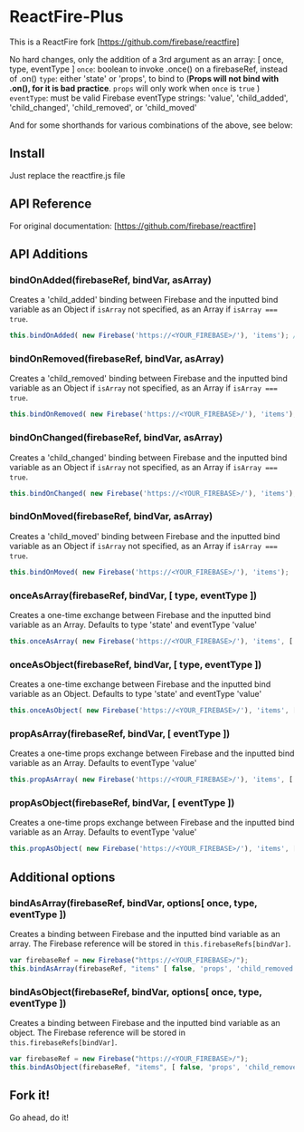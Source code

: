 # ReactFire-Plus

This is a ReactFire fork [https://github.com/firebase/reactfire]

No hard changes, only the addition of a 3rd argument as an array: [ once, type, eventType ]
`once`: boolean to invoke .once() on a firebaseRef, instead of .on()
`type`: either 'state' or 'props', to bind to (**Props will not bind with .on(), for it is bad practice**. `props` will only work when `once` is `true` )
`eventType`: must be valid Firebase eventType strings: 'value', 'child_added', 'child_changed', 'child_removed', or 'child_moved'

And for some shorthands for various combinations of the above, see below:

## Install

Just replace the reactfire.js file

## API Reference

For original documentation: [https://github.com/firebase/reactfire]

## API Additions

### bindOnAdded(firebaseRef, bindVar, asArray)

Creates a 'child_added' binding between Firebase and the inputted bind variable as an Object if `isArray` not specified, as an Array if `isArray === true`.
```javascript
this.bindOnAdded( new Firebase('https://<YOUR_FIREBASE>/'), 'items'); // bind as Object
```

### bindOnRemoved(firebaseRef, bindVar, asArray)

Creates a 'child_removed' binding between Firebase and the inputted bind variable as an Object if `isArray` not specified, as an Array if `isArray === true`.
```javascript
this.bindOnRemoved( new Firebase('https://<YOUR_FIREBASE>/'), 'items');
```

### bindOnChanged(firebaseRef, bindVar, asArray)

Creates a 'child_changed' binding between Firebase and the inputted bind variable as an Object if `isArray` not specified, as an Array if `isArray === true`.
```javascript
this.bindOnChanged( new Firebase('https://<YOUR_FIREBASE>/'), 'items');
```
### bindOnMoved(firebaseRef, bindVar, asArray)

Creates a 'child_moved' binding between Firebase and the inputted bind variable as an Object if `isArray` not specified, as an Array if `isArray === true`.
```javascript
this.bindOnMoved( new Firebase('https://<YOUR_FIREBASE>/'), 'items');
```

### onceAsArray(firebaseRef, bindVar, [ type, eventType ])

Creates a one-time exchange between Firebase and the inputted bind variable as an Array.  Defaults to type 'state' and eventType 'value'
```javascript
this.onceAsArray( new Firebase('https://<YOUR_FIREBASE>/'), 'items', [ 'props', 'child_removed' ] );
```

### onceAsObject(firebaseRef, bindVar, [ type, eventType ])

Creates a one-time exchange between Firebase and the inputted bind variable as an Object. Defaults to type 'state' and eventType 'value'
```javascript
this.onceAsObject( new Firebase('https://<YOUR_FIREBASE>/'), 'items', [ 'props', 'child_removed' ] );
```

### propAsArray(firebaseRef, bindVar, [ eventType ])

Creates a one-time props exchange between Firebase and the inputted bind variable as an Array. Defaults to eventType 'value'
```javascript
this.propAsArray( new Firebase('https://<YOUR_FIREBASE>/'), 'items', [ 'child_removed' ] );
```

### propAsObject(firebaseRef, bindVar, [ eventType ])

Creates a one-time props exchange between Firebase and the inputted bind variable as an Array. Defaults to eventType 'value'
```javascript
this.propAsObject( new Firebase('https://<YOUR_FIREBASE>/'), 'items', [ 'child_removed' ] );
```

## Additional options
### bindAsArray(firebaseRef, bindVar, options[ once, type, eventType ])

Creates a binding between Firebase and the inputted bind variable as an array. The Firebase
reference will be stored in `this.firebaseRefs[bindVar]`.

```javascript
var firebaseRef = new Firebase("https://<YOUR_FIREBASE>/");
this.bindAsArray(firebaseRef, "items" [ false, 'props', 'child_removed' ]);
```

### bindAsObject(firebaseRef, bindVar, options[ once, type, eventType ])

Creates a binding between Firebase and the inputted bind variable as an object. The Firebase
reference will be stored in `this.firebaseRefs[bindVar]`.

```javascript
var firebaseRef = new Firebase("https://<YOUR_FIREBASE>/");
this.bindAsObject(firebaseRef, "items", [ false, 'props', 'child_removed' ]);
```

## Fork it!

Go ahead, do it!